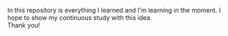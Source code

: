 In this repository is everything I learned and I'm learning in the moment. I hope to show my continuous study with this idea. <br>
Thank you!
